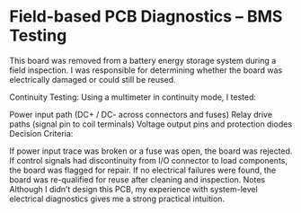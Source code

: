 # Field-based PCB Diagnostics – BMS Testing
This board was removed from a battery energy storage system during a field inspection. I was responsible for determining whether the board was electrically damaged or could still be reused.

Continuity Testing: Using a multimeter in continuity mode, I tested:

Power input path (DC+ / DC- across connectors and fuses)
Relay drive paths (signal pin to coil terminals)
Voltage output pins and protection diodes
Decision Criteria:

If power input trace was broken or a fuse was open, the board was rejected.
If control signals had discontinuity from I/O connector to load components, the board was flagged for repair.
If no electrical failures were found, the board was re-qualified for reuse after cleaning and inspection.
Notes
Although I didn’t design this PCB, my experience with system-level electrical diagnostics gives me a strong practical intuition. 
